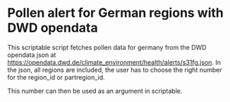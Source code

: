 # Pollen alert for German regions with DWD opendata
This scriptable script fetches pollen data for germany from the DWD opendata json at https://opendata.dwd.de/climate_environment/health/alerts/s31fg.json.
In the json, all regions are included, the user has to choose the right number for the region_id or partregion_id.  

This number can then be used as an argument in scriptable. 
